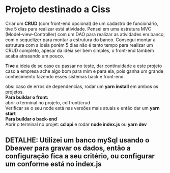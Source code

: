 # Projeto destinado a Ciss 
Criar um **CRUD** (com front-end opcional) de um cadastro de funcionário, tive 5 dias para realizar está atividade.
Pensei em uma estrutura MVC (Model-view-Controller) com um DAO para realizar as atividades em banco, com o sequelizer para montar a estrutura do banco.
Consegui montar a estrutura com a idéia porém 5 dias não é tanto tempo para realizar um CRUD completo, apesar
da idéia ser bem simples, o front-end também acaba atrasando um pouco.

**Tive** a ideia de se caso eu passar no teste, dar continuidade a este projeto caso a empresa ache algo bom para mim
e para ela, pois ganha um grande conhecimento fazendo esses sistemas back e front-end.


obs: caso de erros de dependencias, rodar um **yarn install** em ambos os projetos. <br>
**Para buildar o front:** <br>
abrir o terminal no projeto, cd front/crud <br>
Verificar se o seu node está nas versões mais atuais e então dar um **yarn start** <br>
**Para buildar o back-end** <br>
Abrir o terminal no projet: **cd api** e rodar **node index.js** ou **yarn dev**
## DETALHE: Utilizei um banco mySql usando o Dbeaver para gravar os dados, então a configuração fica a seu critério, ou configurar um conforme está no index.js

